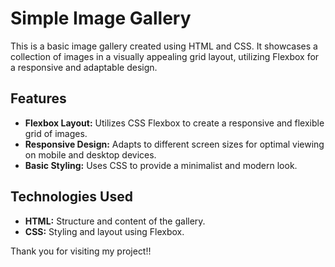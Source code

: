 # Simple Image Gallery

This is a basic image gallery created using HTML and CSS. It showcases a collection of images in a visually appealing grid layout, utilizing Flexbox for a responsive and adaptable design.

## Features

- **Flexbox Layout:** Utilizes CSS Flexbox to create a responsive and flexible grid of images.
- **Responsive Design:** Adapts to different screen sizes for optimal viewing on mobile and desktop devices.
- **Basic Styling:** Uses CSS to provide a minimalist and modern look.

## Technologies Used

- **HTML:** Structure and content of the gallery.
- **CSS:** Styling and layout using Flexbox.

Thank you for visiting my project!!
